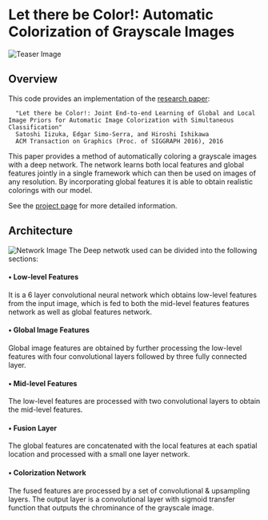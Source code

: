 # Let there be Color!: Automatic Colorization of Grayscale Images
![Teaser Image](https://raw.githubusercontent.com/satoshiiizuka/siggraph2016_colorization/master/example_results.png)

## Overview

This code provides an implementation of the [research paper](http://hi.cs.waseda.ac.jp/~iizuka/projects/colorization/data/colorization_sig2016.pdf                                                                                                                                                                                                                                                                                                               ):
```
  "Let there be Color!: Joint End-to-end Learning of Global and Local Image Priors for Automatic Image Colorization with Simultaneous Classification"
  Satoshi Iizuka, Edgar Simo-Serra, and Hiroshi Ishikawa
  ACM Transaction on Graphics (Proc. of SIGGRAPH 2016), 2016
```

This paper provides a method of automatically coloring a grayscale images with a deep network. The network learns both local features and global features jointly in a single framework which can then be used on images of any resolution. By incorporating global features it is able to obtain realistic colorings with our model.

See the [project page](http://hi.cs.waseda.ac.jp/~iizuka/projects/colorization/) for more detailed information.

## Architecture

![Network Image](link)
The Deep netwotk used can be divided into the following sections:
#### • Low-level Features
It is a 6 layer convolutional neural network which obtains low-level features from the input image, which is fed to both the mid-level features features network as well as global features network.
#### • Global Image Features
Global image features are obtained by further processing the low-level features with four convolutional layers followed by three fully connected layer.
#### • Mid-level Features
The low-level features are processed with two convolutional layers to obtain the mid-level features.
#### • Fusion Layer
The global features are concatenated with the local features at each spatial location and processed with a small one layer network.
#### • Colorization Network
The fused features are processed by a set of convolutional & upsampling layers. The output layer is a convolutional layer with sigmoid transfer function that outputs the chrominance of the grayscale image.
